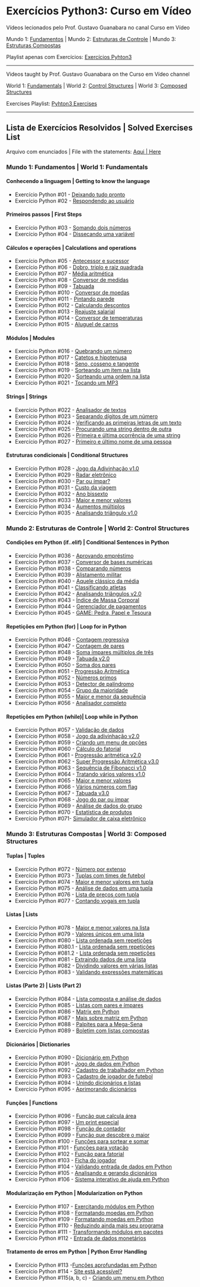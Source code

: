 # Exercícios Python3: Curso em Vídeo
Vídeos lecionados pelo Prof. Gustavo Guanabara no canal Curso em Vídeo

Mundo 1: [Fundamentos](https://www.youtube.com/playlist?list=PLHz_AreHm4dlKP6QQCekuIPky1CiwmdI6) | Mundo 2: [Estruturas de Controle](https://www.youtube.com/playlist?list=PLHz_AreHm4dk_nZHmxxf_J0WRAqy5Czye) | Mundo 3: [Estruturas Compostas](https://www.youtube.com/playlist?list=PLHz_AreHm4dksnH2jVTIVNviIMBVYyFnH)

Playlist apenas com Exercícios: [Exercícios Pyhton3](https://www.youtube.com/playlist?list=PLHz_AreHm4dm6wYOIW20Nyg12TAjmMGT-)

<hr/>

Videos taught by Prof. Gustavo Guanabara on the Curso em Vídeo channel

World 1: [Fundamentals](https://www.youtube.com/playlist?list=PLHz_AreHm4dlKP6QQCekuIPky1CiwmdI6) | World 2: [Control Structures](https://www.youtube.com/playlist?list=PLHz_AreHm4dk_nZHmxxf_J0WRAqy5Czye) | World 3: [Composed Structures](https://www.youtube.com/playlist?list=PLHz_AreHm4dksnH2jVTIVNviIMBVYyFnH)

Exercises Playlist: [Pyhton3 Exercises](https://www.youtube.com/playlist?list=PLHz_AreHm4dm6wYOIW20Nyg12TAjmMGT-)

<hr/>

## Lista de Exercícios Resolvidos | Solved Exercises List

Arquivo com enunciados | File with the statements: [Aqui | Here](https://github.com/eriquinhos/python-curso-em-video/blob/main/enunciados-statements.txt)

### Mundo 1: Fundamentos | World 1: Fundamentals

#### Conhecendo a linguagem | Getting to know the language

- Exercício Python #01 - [Deixando tudo pronto](https://github.com/eriquinhos/python-curso-em-video/blob/main/mundo_1/Exerc%C3%ADcio%201.py)
- Exercício Python #02 - [Respondendo ao usuário](https://github.com/eriquinhos/python-curso-em-video/blob/main/mundo_1/Exerc%C3%ADcio%202.py)

#### Primeiros passos | First Steps

- Exercício Python #03 - [Somando dois números](https://github.com/eriquinhos/python-curso-em-video/blob/main/mundo_1/Exerc%C3%ADcio%203.py)
- Exercício Python #04 - [Dissecando uma variável](https://github.com/eriquinhos/python-curso-em-video/blob/main/mundo_1/Exerc%C3%ADcio%204.py)

#### Cálculos e operações | Calculations and operations

- Exercício Python #05 - [Antecessor e sucessor](https://github.com/eriquinhos/python-curso-em-video/blob/main/mundo_1/Exerc%C3%ADcio%205.py)
- Exercício Python #06 - [Dobro, triplo e raiz quadrada](https://github.com/eriquinhos/python-curso-em-video/blob/main/mundo_1/Exerc%C3%ADcio%206.py)
- Exercício Python #07 - [Média aritmética](https://github.com/eriquinhos/python-curso-em-video/blob/main/mundo_1/Exerc%C3%ADcio%207.py)
- Exercício Python #08 - [Conversor de medidas](https://github.com/eriquinhos/python-curso-em-video/blob/main/mundo_1/Exerc%C3%ADcio%208.py)
- Exercício Python #09 - [Tabuada](https://github.com/eriquinhos/python-curso-em-video/blob/main/mundo_1/Exerc%C3%ADcio%209.py)
- Exercício Python #010 - [Conversor de moedas](https://github.com/eriquinhos/python-curso-em-video/blob/main/mundo_1/Exerc%C3%ADcio%2010.py)
- Exercício Python #011 - [Pintando parede](https://github.com/eriquinhos/python-curso-em-video/blob/main/mundo_1/Exerc%C3%ADcio%2011.py)
- Exercício Python #012 - [Calculando descontos](https://github.com/eriquinhos/python-curso-em-video/blob/main/mundo_1/Exerc%C3%ADcio%2012.py)
- Exercício Python #013 - [Reajuste salarial](https://github.com/eriquinhos/python-curso-em-video/blob/main/mundo_1/Exerc%C3%ADcio%2013.py)
- Exercício Python #014 - [Conversor de temperaturas](https://github.com/eriquinhos/python-curso-em-video/blob/main/mundo_1/Exerc%C3%ADcio%2014.py)
- Exercício Python #015 - [Aluguel de carros](https://github.com/eriquinhos/python-curso-em-video/blob/main/mundo_1/Exerc%C3%ADcio%2015.py)

#### Módulos | Modules

- Exercício Python #016 - [Quebrando um número](https://github.com/eriquinhos/python-curso-em-video/blob/main/mundo_1/Exerc%C3%ADcio%2016.py)
- Exercício Python #017 - [Catetos e hipotenusa](https://github.com/eriquinhos/python-curso-em-video/blob/main/mundo_1/Exerc%C3%ADcio%2017.py)
- Exercício Python #018 - [Seno, cosseno e tangente](https://github.com/eriquinhos/python-curso-em-video/blob/main/mundo_1/Exerc%C3%ADcio%2018.py)
- Exercício Python #019 - [Sorteando um item na lista](https://github.com/eriquinhos/python-curso-em-video/blob/main/mundo_1/Exerc%C3%ADcio%2019.py)
- Exercício Python #020 - [Sorteando uma ordem na lista](https://github.com/eriquinhos/python-curso-em-video/blob/main/mundo_1/Exerc%C3%ADcio%2020.py)
- Exercício Python #021 - [Tocando um MP3](https://github.com/eriquinhos/python-curso-em-video/blob/main/mundo_1/Exerc%C3%ADcio%2021.py)

#### Strings | Strings

- Exercício Python #022 - [Analisador de textos](https://github.com/eriquinhos/python-curso-em-video/blob/main/mundo_1/Exerc%C3%ADcio%2022.py)
- Exercício Python #023 - [Separando dígitos de um número](https://github.com/eriquinhos/python-curso-em-video/blob/main/mundo_1/Exerc%C3%ADcio%2023.py)
- Exercício Python #024 - [Verificando as primeiras letras de um texto](https://github.com/eriquinhos/python-curso-em-video/blob/main/mundo_1/Exerc%C3%ADcio%2024.py)
- Exercício Python #025 - [Procurando uma string dentro de outra](https://github.com/eriquinhos/python-curso-em-video/blob/main/mundo_1/Exerc%C3%ADcio%2025.py)
- Exercício Python #026 - [Primeira e última ocorrência de uma string](https://github.com/eriquinhos/python-curso-em-video/blob/main/mundo_1/Exerc%C3%ADcio%2026.py)
- Exercício Python #027 - [Primeiro e último nome de uma pessoa](https://github.com/eriquinhos/python-curso-em-video/blob/main/mundo_1/Exerc%C3%ADcio%2027.py)

#### Estruturas condicionais | Conditional Structures

- Exercício Python #028 - [Jogo da Adivinhação v1.0](https://github.com/eriquinhos/python-curso-em-video/blob/main/mundo_1/Exerc%C3%ADcio%2028.py)
- Exercício Python #029 - [Radar eletrônico](https://github.com/eriquinhos/python-curso-em-video/blob/main/mundo_1/Exerc%C3%ADcio%2029.py)
- Exercício Python #030 - [Par ou ímpar?](https://github.com/eriquinhos/python-curso-em-video/blob/main/mundo_1/Exerc%C3%ADcio%2030.py)
- Exercício Python #031 - [Custo da viagem](https://github.com/eriquinhos/python-curso-em-video/blob/main/mundo_1/Exerc%C3%ADcio%2031.py)
- Exercício Python #032 - [Ano bissexto](https://github.com/eriquinhos/python-curso-em-video/blob/main/mundo_1/Exerc%C3%ADcio%2032.py)
- Exercício Python #033 - [Maior e menor valores](https://github.com/eriquinhos/python-curso-em-video/blob/main/mundo_1/Exerc%C3%ADcio%2033.py)
- Exercício Python #034 - [Aumentos múltiplos](https://github.com/eriquinhos/python-curso-em-video/blob/main/mundo_1/Exerc%C3%ADcio%2034.py)
- Exercício Python #035 - [Analisando triângulo v1.0](https://github.com/eriquinhos/python-curso-em-video/blob/main/mundo_1/Exerc%C3%ADcio%2035.py)

### Mundo 2: Estruturas de Controle | World 2: Control Structures

#### Condições em Python (if..elif) | Conditional Sentences in Python

- Exercício Python #036 - [Aprovando empréstimo](https://github.com/eriquinhos/python-curso-em-video/blob/main/mundo_2/Exerc%C3%ADcio%2036.py)
- Exercício Python #037 - [Conversor de bases numéricas](https://github.com/eriquinhos/python-curso-em-video/blob/main/mundo_2/Exerc%C3%ADcio%2037.py)
- Exercício Python #038 - [Comparando números](https://github.com/eriquinhos/python-curso-em-video/blob/main/mundo_2/Exerc%C3%ADcio%2038.py)
- Exercício Python #039 - [Alistamento militar](https://github.com/eriquinhos/python-curso-em-video/blob/main/mundo_2/Exerc%C3%ADcio%2039.py)
- Exercício Python #040 - [Aquele clássico da média](https://github.com/eriquinhos/python-curso-em-video/blob/main/mundo_2/Exerc%C3%ADcio%2040.py)
- Exercício Python #041 - [Classificando atletas](https://github.com/eriquinhos/python-curso-em-video/blob/main/mundo_2/Exerc%C3%ADcio%2041.py)
- Exercício Python #042 - [Analisando triângulos v2.0](https://github.com/eriquinhos/python-curso-em-video/blob/main/mundo_2/Exerc%C3%ADcio%2042.py)
- Exercício Python #043 - [Índice de Massa Corporal](https://github.com/eriquinhos/python-curso-em-video/blob/main/mundo_2/Exerc%C3%ADcio%2043.py)
- Exercício Python #044 - [Gerenciador de pagamentos](https://github.com/eriquinhos/python-curso-em-video/blob/main/mundo_2/Exerc%C3%ADcio%2044.py)
- Exercício Python #045 - [GAME: Pedra, Papel e Tesoura](https://github.com/eriquinhos/python-curso-em-video/blob/main/mundo_2/Exerc%C3%ADcio%2045.py)

#### Repetições em Python (for) | Loop for in Python

- Exercício Python #046 - [Contagem regressiva](https://github.com/eriquinhos/python-curso-em-video/blob/main/mundo_2/Exerc%C3%ADcio%2046.py)
- Exercício Python #047 - [Contagem de pares](https://github.com/eriquinhos/python-curso-em-video/blob/main/mundo_2/Exerc%C3%ADcio%2047.py)
- Exercício Python #048 - [Soma ímpares múltiplos de três](https://github.com/eriquinhos/python-curso-em-video/blob/main/mundo_2/Exerc%C3%ADcio%2048.py)
- Exercício Python #049 - [Tabuada v2.0](https://github.com/eriquinhos/python-curso-em-video/blob/main/mundo_2/Exerc%C3%ADcio%2049.py)
- Exercício Python #050 - [Soma dos pares](https://github.com/eriquinhos/python-curso-em-video/blob/main/mundo_2/Exerc%C3%ADcio%2050.py)
- Exercício Python #051 - [Progressão Aritmética](https://github.com/eriquinhos/python-curso-em-video/blob/main/mundo_2/Exerc%C3%ADcio%2051.py)
- Exercício Python #052 - [Números primos](https://github.com/eriquinhos/python-curso-em-video/blob/main/mundo_2/Exerc%C3%ADcio%2052.py)
- Exercício Python #053 - [Detector de palíndromo](https://github.com/eriquinhos/python-curso-em-video/blob/main/mundo_2/Exerc%C3%ADcio%2053.py)
- Exercício Python #054 - [Grupo da maioridade](https://github.com/eriquinhos/python-curso-em-video/blob/main/mundo_2/Exerc%C3%ADcio%2054.py)
- Exercício Python #055 - [Maior e menor da sequência](https://github.com/eriquinhos/python-curso-em-video/blob/main/mundo_2/Exerc%C3%ADcio%2055.py)
- Exercício Python #056 - [Analisador completo](https://github.com/eriquinhos/python-curso-em-video/blob/main/mundo_2/Exerc%C3%ADcio%2056.py)

#### Repetições em Python (while)| Loop while in Python

- Exercício Python #057 - [Validação de dados](https://github.com/eriquinhos/python-curso-em-video/blob/main/mundo_2/Exerc%C3%ADcio%2057.py)
- Exercício Python #058 - [Jogo da adivinhação v2.0](https://github.com/eriquinhos/python-curso-em-video/blob/main/mundo_2/Exerc%C3%ADcio%2058.py)
- Exercício Python #059 - [Criando um menu de opções](https://github.com/eriquinhos/python-curso-em-video/blob/main/mundo_2/Exerc%C3%ADcio%2059.py)
- Exercício Python #060 - [Cálculo do fatorial](https://github.com/eriquinhos/python-curso-em-video/blob/main/mundo_2/Exerc%C3%ADcio%2060.py)
- Exercício Python #061 - [Progressão aritmética v2.0](https://github.com/eriquinhos/python-curso-em-video/blob/main/mundo_2/Exerc%C3%ADcio%2061.py)
- Exercício Python #062 - [Super Progressão Aritmética v3.0](https://github.com/eriquinhos/python-curso-em-video/blob/main/mundo_2/Exerc%C3%ADcio%2062.py)
- Exercício Python #063 - [Sequência de Fibonacci v1.0](https://github.com/eriquinhos/python-curso-em-video/blob/main/mundo_2/Exerc%C3%ADcio%2063.py)
- Exercício Python #064 - [Tratando vários valores v1.0](https://github.com/eriquinhos/python-curso-em-video/blob/main/mundo_2/Exerc%C3%ADcio%2064.py)
- Exercício Python #065 - [Maior e menor valores](https://github.com/eriquinhos/python-curso-em-video/blob/main/mundo_2/Exerc%C3%ADcio%2065.py)
- Exercício Python #066 - [Vários números com flag](https://github.com/eriquinhos/python-curso-em-video/blob/main/mundo_2/Exerc%C3%ADcio%2066.py)
- Exercício Python #067 - [Tabuada v3.0](https://github.com/eriquinhos/python-curso-em-video/blob/main/mundo_2/Exerc%C3%ADcio%2067.py)
- Exercício Python #068 - [Jogo do par ou ímpar](https://github.com/eriquinhos/python-curso-em-video/blob/main/mundo_2/Exerc%C3%ADcio%2068.py)
- Exercício Python #069 - [Análise de dados do grupo](https://github.com/eriquinhos/python-curso-em-video/blob/main/mundo_2/Exerc%C3%ADcio%2069.py)
- Exercício Python #070 - [Estatística de produtos](https://github.com/eriquinhos/python-curso-em-video/blob/main/mundo_2/Exerc%C3%ADcio%2070.py)
- Exercício Python #071- [Simulador de caixa eletrônico](https://github.com/eriquinhos/python-curso-em-video/blob/main/mundo_2/Exerc%C3%ADcio%2071.py)


### Mundo 3: Estruturas Compostas | World 3: Composed Structures

#### Tuplas | Tuples

- Exercício Python #072 - [Número por extenso]()
- Exercício Python #073 - [Tuplas com times de futebol]()
- Exercício Python #074 - [Maior e menor valores em tupla]()
- Exercício Python #075 - [Análise de dados em uma tupla]()
- Exercício Python #076 - [Lista de preços com tupla]()
- Exercício Python #077 - [Contando vogais em tupla]()

#### Listas | Lists

- Exercício Python #078 - [Maior e menor valores na lista]()
- Exercício Python #079 - [Valores únicos em uma lista]()
- Exercício Python #080 - [Lista ordenada sem repetições]()
- Exercício Python #080.1 - [Lista ordenada sem repetições]()
- Exercício Python #081.2 - [Lista ordenada sem repetições]()
- Exercício Python #081 - [Extraindo dados de uma lista]()
- Exercício Python #082 - [Dividindo valores em várias listas]()
- Exercício Python #083 - [Validando expressões matemáticas]()

#### Listas (Parte 2) | Lists (Part 2)

- Exercício Python #084 - [Lista composta e análise de dados]()
- Exercício Python #085 - [Listas com pares e ímpares]()
- Exercício Python #086 - [Matrix em Python]()
- Exercício Python #087 - [Mais sobre matriz em Python]()
- Exercício Python #088 - [Palpites para a Mega-Sena]()
- Exercício Python #089 - [Boletim com listas compostas]()

#### Dicionários | Dictionaries

- Exercício Python #090 - [Dicionário em Python]()
- Exercício Python #091 - [Jogo de dados em Python]()
- Exercício Python #092 - [Cadastro de trabalhador em Python]()
- Exercício Python #093 - [Cadastro de jogador de futebol]()
- Exercício Python #094 - [Unindo dicionários e listas]()
- Exercício Python #095 - [Aprimorando dicionários]()

#### Funções | Functions

- Exercício Python #096 - [Função que calcula área]()
- Exercício Python #097 - [Um print especial]()
- Exercício Python #098 - [Função de contador]()
- Exercício Python #099 - [Função que descobre o maior]()
- Exercício Python #100 - [Funções para sortear e somar]()
- Exercício Python #101 - [Funções para votação]()
- Exercício Python #102 - [Função para fatorial]()
- Exercício Python #103 - [Ficha do jogador]()
- Exercício Python #104 - [Validando entrada de dados em Python]()
- Exercício Python #105 - [Analisando e gerando dicionários]()
- Exercício Python #106 - [Sistema interativo de ajuda em Python]()

#### Modularização em Python | Modularization on Python

- Exercício Python #107 - [Exercitando módulos em Python]()
- Exercício Python #108 - [Formatando moedas em Python]()
- Exercício Python #109 - [Formatando moedas em Python]()
- Exercício Python #110 - [Reduzindo ainda mais seu programa]()
- Exercício Python #111 - [Transformando módulos em pacotes]()
- Exercício Python #112 - [Entrada de dados monetários]()

#### Tratamento de erros em Python | Python Error Handling

- Exercício Python #113 -[Funções aprofundadas em Python]()
- Exercício Python #114 - [Site está acessível?]()
- Exercício Python #115(a, b, c) - [Criando um menu em Python]()
